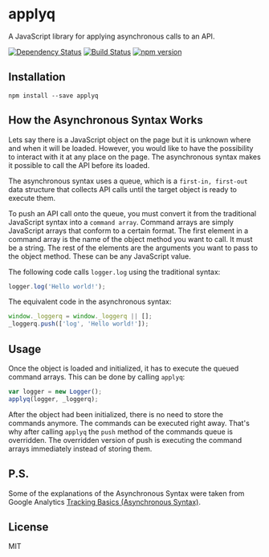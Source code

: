 # applyq

A JavaScript library for applying asynchronous calls to an API.

[![Dependency Status](https://david-dm.org/zkochan/applyq/status.svg?style=flat)](https://david-dm.org/zkochan/applyq)
[![Build Status](https://travis-ci.org/zkochan/applyq.svg?branch=master)](https://travis-ci.org/zkochan/applyq)
[![npm version](https://badge.fury.io/js/applyq.svg)](http://badge.fury.io/js/applyq)


## Installation

```
npm install --save applyq
```


## How the Asynchronous Syntax Works

Lets say there is a JavaScript object on the page but it is unknown where and when
it will be loaded. However, you would like to have the possibility to interact with
it at any place on the page. The asynchronous syntax makes it possible to call the
API before its loaded.

The asynchronous syntax uses a queue, which is a `first-in, first-out` data structure
that collects API calls until the target object is ready to execute them.

To push an API call onto the queue, you must convert it from the traditional
JavaScript syntax into a `command array`. Command arrays are simply JavaScript
arrays that conform to a certain format. The first element in a command array is
the name of the object method you want to call. It must be a string. The rest of
the elements are the arguments you want to pass to the object method. These can
be any JavaScript value.

The following code calls `logger.log` using the traditional syntax:

```js
logger.log('Hello world!');
```

The equivalent code in the asynchronous syntax:

```js
window._loggerq = window._loggerq || [];
_loggerq.push(['log', 'Hello world!']);
```


## Usage

Once the object is loaded and initialized, it has to execute the queued command
arrays. This can be done by calling `applyq`:

```js
var logger = new Logger();
applyq(logger, _loggerq);
```

After the object had been initialized, there is no need to store the commands
anymore. The commands can be executed right away. That's why after calling `applyq`
the `push` method of the commands queue is overridden. The overridden version of
push is executing the command arrays immediately instead of storing them.


## P.S.

Some of the explanations of the Asynchronous Syntax were taken from Google
Analytics [Tracking Basics (Asynchronous Syntax)][tracking-basics].


## License

MIT


[tracking-basics]: https://developers.google.com/analytics/devguides/collection/gajs/?csw=1
